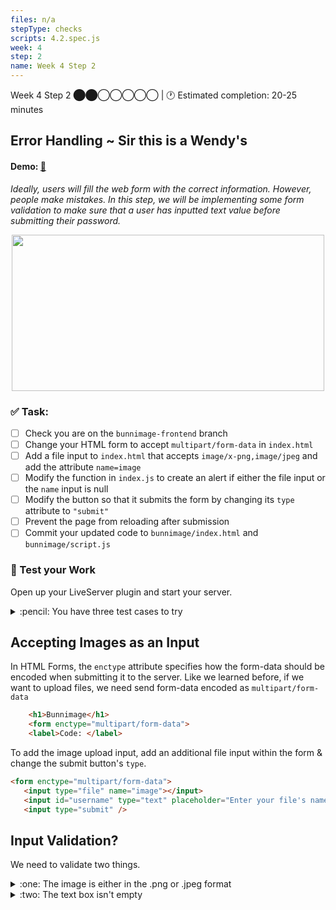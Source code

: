 ```yaml
---
files: n/a
stepType: checks
scripts: 4.2.spec.js
week: 4
step: 2
name: Week 4 Step 2
---
```

Week 4 Step 2 ⬤⬤◯◯◯◯◯ | 🕐 Estimated completion: 20-25 minutes

## Error Handling ~ Sir this is a Wendy's
#### Demo: [🐰](https://week4step2.emilychen10.repl.co)
*Ideally, users will fill the web form with the correct information. However, people make mistakes. In this step, we will be implementing some form validation to make sure that a user has inputted text value before submitting their password.*

<p align="center">
   <img src="https://user-images.githubusercontent.com/69332964/121591591-ad89c080-ca07-11eb-9174-4b597ad4134f.png" width="500" height="250" />
</p>

### ✅  Task:
- [ ] Check you are on the `bunnimage-frontend` branch 
- [ ] Change your HTML form to accept `multipart/form-data` in `index.html`
- [ ] Add a file input to `index.html` that accepts `image/x-png,image/jpeg` and add the attribute `name=image`
- [ ] Modify the function in `index.js` to create an alert if either the file input or the `name` input is null
- [ ] Modify the button so that it submits the form by changing its `type` attribute to `"submit"`
- [ ] Prevent the page from reloading after submission
- [ ] Commit your updated code to `bunnimage/index.html` and `bunnimage/script.js`

### 🚧 Test your Work
Open up your LiveServer plugin and start your server.

<details>
<summary>:pencil: You have three test cases to try</summary>
  </br>

1. **The "correct" way**: Submit both a file and text. Check that you receive "Thanks!"
2. **The "unexpected" way (file)**: Submit a file that is not png or jpeg. Does it work?
3. **The "unexpected" way (text input)**: Try submitting without entering a username. You should get an alert box that says "No name error."
  <br><br/>
</details>

## Accepting Images as an Input
In HTML Forms, the `enctype` attribute specifies how the form-data should be encoded when submitting it to the server. Like we learned before, if we want to upload files, we need send form-data encoded as `multipart/form-data`

```html
    <h1>Bunnimage</h1>
    <form enctype="multipart/form-data">
    <label>Code: </label>
```

To add the image upload input, add an additional file input within the form & change the submit button's `type`.

```html 
<form enctype="multipart/form-data">
   <input type="file" name="image"></input>
   <input id="username" type="text" placeholder="Enter your file's name">
   <input type="submit" />
```

## Input Validation?
We need to validate two things. 

<details>
<summary> :one: The image is either in the .png or .jpeg format</summary>
  </br>

The HTML `<input>` accept Attribute specifies a filter for what file types the user can pick from the file input dialog box. The accept attribute can only be used with <input type="file">.

```html 
<form enctype="multipart/form-data">
    <input type="file" accept="image/x-png,image/jpeg" name="image"></input>
    <input id="username" type="text" placeholder="Enter your file's name">
    <input type="submit" />
```

Additionally, the HTML may not catch an invalid file 100% of the time, so we will also need to use JavaScript to do some validation. 

1. Once a file is uploaded, you will need to display an error when a file of invalid format is added.
2. Get the [name of the file](https://stackoverflow.com/questions/857618/javascript-how-to-extract-filename-from-a-file-input-control) from the input box (use the `change` event listener for the input)
3. Check if the file is either `.png` or `.jpeg` using [this StackOverflow post](https://stackoverflow.com/questions/8231058/file-type-validation-with-javascript)

  <br><br/>
</details>

<details>
<summary> :two: The text box isn't empty</summary>
  </br>

To validate that the name isn't null, check if `document.getElementById("username").value` isn't empty, to change the `output` div to "Thanks!", or display an `alert("No name error.")`

> :bulb: **Hint**: Use your JavaScript conditional skills!
  <br><br/>
</details>
